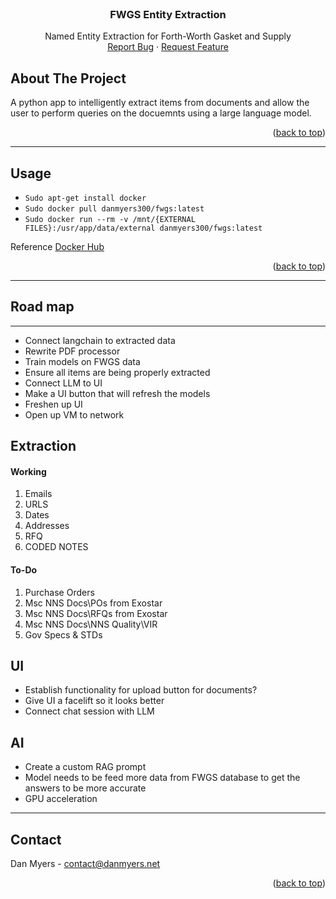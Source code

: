 <!-- PROJECT LOGO -->
<br />
<div align="center">
  <!-- <a href="https://github.com/othneildrew/Best-README-Template">
    <img src="images/logo.png" alt="Logo" width="80" height="80">
  </a> -->

  <h3 align="center">FWGS Entity Extraction</h3>

  <p align="center">
    Named Entity Extraction for Forth-Worth Gasket and Supply
    <br />
    <a href="https://github.com/DanMyers300/FWGS/issues">Report Bug</a>
    ·
    <a href="https://github.com/DanMyers300/FWGS/issues">Request Feature</a>
  </p>
</div>


<!-- ABOUT THE PROJECT -->
## About The Project

A python app to intelligently extract items from documents and allow the user to perform queries on the docuemnts using a large language model.

<p align="right">(<a href="#readme-top">back to top</a>)</p>

---
<!-- USAGE EXAMPLES -->
## Usage

- `Sudo apt-get install docker`
- `Sudo docker pull danmyers300/fwgs:latest`
- `Sudo docker run --rm -v /mnt/{EXTERNAL FILES}:/usr/app/data/external danmyers300/fwgs:latest`

Reference [Docker Hub](https://hub.docker.com/repository/docker/danmyers300/fwgs/general)
<p align="right">(<a href="#readme-top">back to top</a>)</p>


---
<!-- ROAD MAP -->
## Road map
---
- Connect langchain to extracted data
- Rewrite PDF processor
- Train models on FWGS data
- Ensure all items are being properly extracted
- Connect LLM to UI
- Make a UI button that will refresh the models
- Freshen up UI
- Open up VM to network

## Extraction
#### Working
1. Emails
2. URLS
3. Dates
4. Addresses
5. RFQ
6. CODED NOTES

#### To-Do
1. Purchase Orders
2. Msc NNS Docs\POs from Exostar
3. Msc NNS Docs\RFQs from Exostar
4. Msc NNS Docs\NNS Quality\VIR
5. Gov Specs & STDs

## UI
- Establish functionality for upload button for documents?
- Give UI a facelift so it looks better
- Connect chat session with LLM

## AI
- Create a custom RAG prompt
- Model needs to be feed more data from FWGS database to get the answers to be more accurate
- GPU acceleration
---
<!-- CONTACT -->
## Contact

Dan Myers - contact@danmyers.net

<p align="right">(<a href="#readme-top">back to top</a>)</p>

